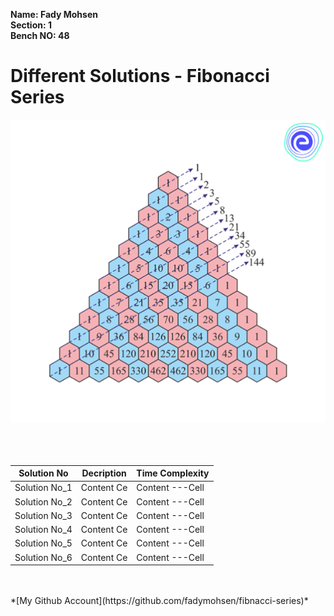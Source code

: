 **Name: Fady Mohsen** <br/>
**Section: 1** <br/>
**Bench NO: 48** <br/>


# Different Solutions - Fibonacci Series
![Fibonacci Series](Fibonacci-series.png) <br/> <br/> <br/> <br/>



| Solution No  | Decription | Time Complexity |
| ------------ | ---------- | --------------- |
| Solution No_1 | Content Ce | Content ---Cell |
| Solution No_2 | Content Ce | Content ---Cell |
| Solution No_3 | Content Ce | Content ---Cell |
| Solution No_4 | Content Ce | Content ---Cell |
| Solution No_5 | Content Ce | Content ---Cell |
| Solution No_6 | Content Ce | Content ---Cell |

<br/>
<br/>
*[My Github Account](https://github.com/fadymohsen/fibnacci-series)*
